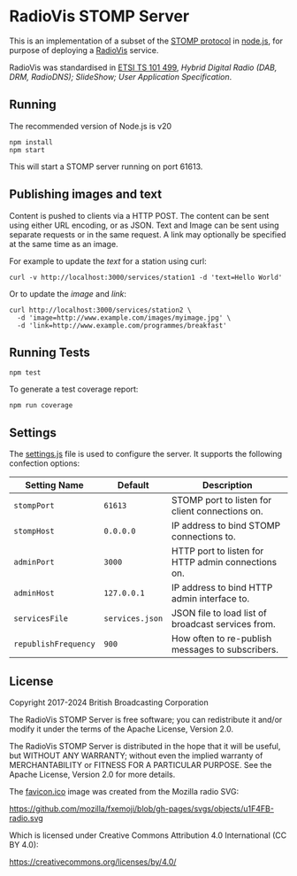 RadioVis STOMP Server
=====================

This is an implementation of a subset of the [STOMP protocol] in [node.js],
for purpose of deploying a [RadioVis] service.

RadioVis was standardised in [ETSI TS 101 499], _Hybrid Digital Radio (DAB, DRM, RadioDNS); SlideShow;
User Application Specification_.


## Running

The recommended version of Node.js is v20

    npm install
    npm start

This will start a STOMP server running on port 61613.


## Publishing images and text

Content is pushed to clients via a HTTP POST. The content can be sent using either 
URL encoding, or as JSON. Text and Image can be sent using separate requests or in 
the same request. A link may optionally be specified at the same time as an image.

For example to update the *text* for a station using curl:

    curl -v http://localhost:3000/services/station1 -d 'text=Hello World'

Or to update the *image* and *link*:

    curl http://localhost:3000/services/station2 \
      -d 'image=http://www.example.com/images/myimage.jpg' \
      -d 'link=http://www.example.com/programmes/breakfast'


## Running Tests

    npm test

To generate a test coverage report:

    npm run coverage


## Settings

The [settings.js](settings.js) file is used to configure the server.
It supports the following confection options:

| Setting Name         | Default         | Description             |
| -------------------- | --------------- | ----------------------- | 
| `stompPort`          | `61613`         | STOMP port to listen for client connections on.    |
| `stompHost`          | `0.0.0.0`       | IP address to bind STOMP connections to.           |
| `adminPort`          | `3000`          | HTTP port to listen for HTTP admin connections on. |
| `adminHost`          | `127.0.0.1`     | IP address to bind HTTP admin interface to.        | 
| `servicesFile`       | `services.json` | JSON file to load list of broadcast services from. |
| `republishFrequency` | `900`           | How often to re-publish messages to subscribers.   |


## License

Copyright 2017-2024 British Broadcasting Corporation

The RadioVis STOMP Server is free software; you can redistribute it and/or
modify it under the terms of the Apache License, Version 2.0.

The RadioVis STOMP Server is distributed in the hope that it will be useful,
but WITHOUT ANY WARRANTY; without even the implied warranty of MERCHANTABILITY
or FITNESS FOR A PARTICULAR PURPOSE.  See the Apache License, Version 2.0 for
more details.


The [favicon.ico] image was created from the Mozilla radio SVG:

https://github.com/mozilla/fxemoji/blob/gh-pages/svgs/objects/u1F4FB-radio.svg

Which is licensed under Creative Commons Attribution 4.0 International (CC BY 4.0):

https://creativecommons.org/licenses/by/4.0/



[node.js]:         https://nodejs.org/
[STOMP protocol]:  https://stomp.github.io/stomp-specification-1.0.html
[speculate]:       https://github.com/bbc/speculate
[RadioVis]:        https://en.wikipedia.org/wiki/RadioVIS
[ETSI TS 101 499]: http://www.etsi.org/deliver/etsi_ts/101400_101499/101499/03.01.01_60/ts_101499v030101p.pdf

[favicon.ico]:     /public/favicon.ico
